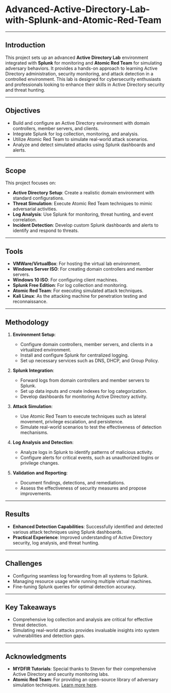 # Advanced-Active-Directory-Lab-with-Splunk-and-Atomic-Red-Team


---

## **Introduction**
This project sets up an advanced **Active Directory Lab** environment integrated with **Splunk** for monitoring and **Atomic Red Team** for simulating adversary behaviors. It provides a hands-on approach to learning Active Directory administration, security monitoring, and attack detection in a controlled environment. This lab is designed for cybersecurity enthusiasts and professionals looking to enhance their skills in Active Directory security and threat hunting.

---

## **Objectives**
- Build and configure an Active Directory environment with domain controllers, member servers, and clients.
- Integrate Splunk for log collection, monitoring, and analysis.
- Utilize Atomic Red Team to simulate real-world attack scenarios.
- Analyze and detect simulated attacks using Splunk dashboards and alerts.

---

## **Scope**
This project focuses on:
- **Active Directory Setup**: Create a realistic domain environment with standard configurations.
- **Threat Simulation**: Execute Atomic Red Team techniques to mimic adversarial activities.
- **Log Analysis**: Use Splunk for monitoring, threat hunting, and event correlation.
- **Incident Detection**: Develop custom Splunk dashboards and alerts to identify and respond to threats.

---

## **Tools**
- **VMWare/VirtualBox**: For hosting the virtual lab environment.
- **Windows Server ISO**: For creating domain controllers and member servers.
- **Windows 10 ISO**: For configuring client machines.
- **Splunk Free Edition**: For log collection and monitoring.
- **Atomic Red Team**: For executing simulated attack techniques.
- **Kali Linux**: As the attacking machine for penetration testing and reconnaissance.

---

## **Methodology**
1. **Environment Setup**:
   - Configure domain controllers, member servers, and clients in a virtualized environment.
   - Install and configure Splunk for centralized logging.
   - Set up necessary services such as DNS, DHCP, and Group Policy.

2. **Splunk Integration**:
   - Forward logs from domain controllers and member servers to Splunk.
   - Set up data inputs and create indexes for log categorization.
   - Develop dashboards for monitoring Active Directory activity.

3. **Attack Simulation**:
   - Use Atomic Red Team to execute techniques such as lateral movement, privilege escalation, and persistence.
   - Simulate real-world scenarios to test the effectiveness of detection mechanisms.

4. **Log Analysis and Detection**:
   - Analyze logs in Splunk to identify patterns of malicious activity.
   - Configure alerts for critical events, such as unauthorized logins or privilege changes.

5. **Validation and Reporting**:
   - Document findings, detections, and remediations.
   - Assess the effectiveness of security measures and propose improvements.

---

## **Results**
- **Enhanced Detection Capabilities**: Successfully identified and detected various attack techniques using Splunk dashboards.
- **Practical Experience**: Improved understanding of Active Directory security, log analysis, and threat hunting.

---

## **Challenges**
- Configuring seamless log forwarding from all systems to Splunk.
- Managing resource usage while running multiple virtual machines.
- Fine-tuning Splunk queries for optimal detection accuracy.

---

## **Key Takeaways**
- Comprehensive log collection and analysis are critical for effective threat detection.
- Simulating real-world attacks provides invaluable insights into system vulnerabilities and detection gaps.

---

## **Acknowledgments**
- **MYDFIR Tutorials**: Special thanks to Steven for their comprehensive Active Directory and security monitoring labs.
- **Atomic Red Team**: For providing an open-source library of adversary simulation techniques. [Learn more here](https://github.com/redcanaryco/atomic-red-team).

